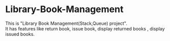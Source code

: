 # Library-Book-Management
This is "Library Book Management(Stack,Queue) project". 
<br>
It has features like return book, issue book, display returned books , display issued books.
